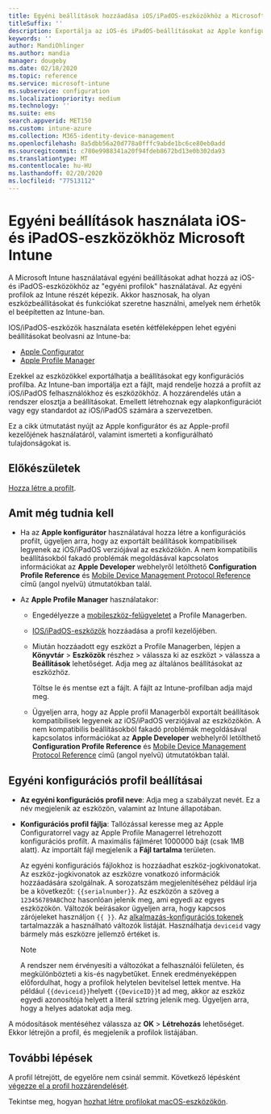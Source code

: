 ```yaml
---
title: Egyéni beállítások hozzáadása iOS/iPadOS-eszközökhöz a Microsoft Intune-Azure-ban | Microsoft Docs
titleSuffix: ''
description: Exportálja az iOS-és iPadOS-beállításokat az Apple konfigurátor vagy az Apple Profile Manager eszközeiből, majd importálja ezeket a beállításokat Microsoft Intuneba. Ezek a beállítások egyéni beállításokat és szolgáltatásokat hozhatnak létre, használhatnak és felügyelhetnek az iOS-és iPadOS-eszközökön. Ezt az egyéni profilt ezután hozzárendelheti vagy eloszthatja a szervezet iOS-vagy iPadOS-eszközeivel, és létrehozhat egy alapkonfigurációt vagy egy szabványt.
keywords: ''
author: MandiOhlinger
ms.author: mandia
manager: dougeby
ms.date: 02/18/2020
ms.topic: reference
ms.service: microsoft-intune
ms.subservice: configuration
ms.localizationpriority: medium
ms.technology: ''
ms.suite: ems
search.appverid: MET150
ms.custom: intune-azure
ms.collection: M365-identity-device-management
ms.openlocfilehash: 8a5dbb56a20d778a0fffc9abde1bc6ce80eb0add
ms.sourcegitcommit: c780e9988341a20f94fdeb8672bd13e0b302da93
ms.translationtype: MT
ms.contentlocale: hu-HU
ms.lasthandoff: 02/20/2020
ms.locfileid: "77513112"
---
```

# <a name="use-custom-settings-for-ios-and-ipados-devices-in-microsoft-intune"></a>Egyéni beállítások használata iOS-és iPadOS-eszközökhöz Microsoft Intune

A Microsoft Intune használatával egyéni beállításokat adhat hozzá az iOS-és iPadOS-eszközökhöz az "egyéni profilok" használatával. Az egyéni profilok az Intune részét képezik. Akkor hasznosak, ha olyan eszközbeállításokat és funkciókat szeretne használni, amelyek nem érhetők el beépítetten az Intune-ban.

IOS/iPadOS-eszközök használata esetén kétféleképpen lehet egyéni beállításokat beolvasni az Intune-ba:

- [Apple Configurator](https://itunes.apple.com/app/apple-configurator-2/id1037126344?mt=12)
- [Apple Profile Manager](https://support.apple.com/profile-manager)

Ezekkel az eszközökkel exportálhatja a beállításokat egy konfigurációs profilba. Az Intune-ban importálja ezt a fájlt, majd rendelje hozzá a profilt az iOS/iPadOS felhasználókhoz és eszközökhöz. A hozzárendelés után a rendszer elosztja a beállításokat. Emellett létrehoznak egy alapkonfigurációt vagy egy standardot az iOS/iPadOS számára a szervezetben.

Ez a cikk útmutatást nyújt az Apple konfigurátor és az Apple-profil kezelőjének használatáról, valamint ismerteti a konfigurálható tulajdonságokat is.

## <a name="before-you-begin"></a>Előkészületek

[Hozza létre a profilt](device-profile-create.md).

## <a name="what-you-need-to-know"></a>Amit még tudnia kell

- Ha az **Apple konfigurátor** használatával hozza létre a konfigurációs profilt, ügyeljen arra, hogy az exportált beállítások kompatibilisek legyenek az iOS/iPadOS verziójával az eszközökön. A nem kompatibilis beállításokból fakadó problémák megoldásával kapcsolatos információkat az **Apple Developer** webhelyről letölthető **Configuration Profile Reference** és [Mobile Device Management Protocol Reference](https://developer.apple.com/) című (angol nyelvű) útmutatókban talál.

- Az **Apple Profile Manager** használatakor:

  - Engedélyezze a [mobileszköz-felügyeletet](https://help.apple.com/serverapp/mac/5.7/#/apd05B9B761-D390-4A75-9251-E9AD29A61D0C) a Profile Managerben.
  - [IOS/iPadOS-eszközök](https://help.apple.com/profilemanager/mac/5.7/#/pm9onzap1984) hozzáadása a profil kezelőjében.
  - Miután hozzáadott egy eszközt a Profile Managerben, lépjen a **Könyvtár** > **Eszközök** részhez > válassza ki az eszközt > válassza a **Beállítások** lehetőséget. Adja meg az általános beállításokat az eszközhöz.

    Töltse le és mentse ezt a fájlt. A fájlt az Intune-profilban adja majd meg.

  - Ügyeljen arra, hogy az Apple profil Managerből exportált beállítások kompatibilisek legyenek az iOS/iPadOS verziójával az eszközökön. A nem kompatibilis beállításokból fakadó problémák megoldásával kapcsolatos információkat az **Apple Developer** webhelyről letölthető **Configuration Profile Reference** és [Mobile Device Management Protocol Reference](https://developer.apple.com/) című (angol nyelvű) útmutatókban talál.

## <a name="custom-configuration-profile-settings"></a>Egyéni konfigurációs profil beállításai

- **Az egyéni konfigurációs profil neve**: Adja meg a szabályzat nevét. Ez a név megjelenik az eszközön, valamint az Intune állapotában.
- **Konfigurációs profil fájlja**: Tallózással keresse meg az Apple Configuratorrel vagy az Apple Profile Managerrel létrehozott konfigurációs profilt. A maximális fájlméret 1000000 bájt (csak 1MB alatt). Az importált fájl megjelenik a **Fájl tartalma** területen.

  Az egyéni konfigurációs fájlokhoz is hozzáadhat eszköz-jogkivonatokat. Az eszköz-jogkivonatok az eszközre vonatkozó információk hozzáadására szolgálnak. A sorozatszám megjelenítéséhez például írja be a következőt: `{{serialnumber}}`. Az eszközön a szöveg a `123456789ABC`hoz hasonlóan jelenik meg, ami egyedi az egyes eszközökön. Változók beírásakor ügyeljen arra, hogy kapcsos zárójeleket használjon `{{ }}`. Az [alkalmazás-konfigurációs tokenek](../apps/app-configuration-policies-use-ios.md#tokens-used-in-the-property-list) tartalmazzák a használható változók listáját. Használhatja `deviceid` vagy bármely más eszközre jellemző értéket is.

  > [!NOTE]
  > A rendszer nem érvényesíti a változókat a felhasználói felületen, és megkülönbözteti a kis-és nagybetűket. Ennek eredményeképpen előfordulhat, hogy a profilok helytelen bevitelsel lettek mentve. Ha például `{{deviceid}}`helyett `{{DeviceID}}`t ad meg, akkor az eszköz egyedi azonosítója helyett a literál sztring jelenik meg. Ügyeljen arra, hogy a helyes adatokat adja meg.

A módosítások mentéséhez válassza az **OK** > **Létrehozás** lehetőséget. Ekkor létrejön a profil, és megjelenik a profilok listájában.

## <a name="next-steps"></a>További lépések

A profil létrejött, de egyelőre nem csinál semmit. Következő lépésként [végezze el a profil hozzárendelését](device-profile-assign.md).

Tekintse meg, hogyan [hozhat létre profilokat macOS-eszközökön](custom-settings-macos.md). 
